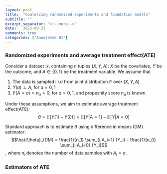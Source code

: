 ```yaml
---
layout: post
title:  "Coalescing randomized experiments and foundation models"
subtitle: ""
excerpt_separator: "<!--more-->"
date:	2025-09-21
comments: true
categories: ["Annotated BI"]
---
```


### Randomized experiments and average treatment effect(ATE)
Consider a dataset $\mathcal{D}$, containing $n$ tuples $(X,Y,A)$: $X$ be the covariates, $Y$ be the outcome, and $A \in \{0,1\}$ be the treatment variable. We assume that

1) The data is sampled i.i.d from joint distribution $\mathbb{P}$ over $(X,Y,A)$
2) $Y(a) \perp A$, for $a=0,1$
3) $\mathbb{P}(A=a)=\pi_a>0$, for $a=0,1$, and propesnity score $\pi_a$ is known.

Under these assumptions, we aim to estimate average treatment effect(ATE):
$$\theta = \mathbb{E}[Y(1)-Y(0)] = \mathbb{E}[Y|A=1]-\mathbb{E}[Y|A=0]$$

Standard approach is to estimate $\theta$ using difference in means (DM) estimator:
$$\hat{\theta}_{DM} = \frac{1}{n_1} \sum_{i;A_i=1} {Y_i} - \frac{1}{n_0} \sum_{i;A_i=0} {Y_i}$$, where
$n_i$ denotes the number of data samples with $A_i=a$.

### Estimators of ATE

